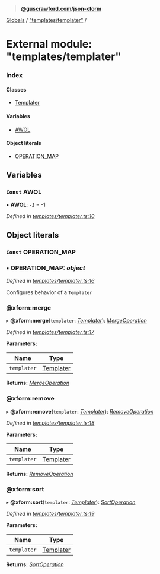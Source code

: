 > **[@guscrawford.com/json-xform](../README.md)**

[Globals](../globals.md) / ["templates/templater"](_templates_templater_.md) /

# External module: "templates/templater"

### Index

#### Classes

* [Templater](../classes/_templates_templater_.templater.md)

#### Variables

* [AWOL](_templates_templater_.md#const-awol)

#### Object literals

* [OPERATION_MAP](_templates_templater_.md#const-operation_map)

## Variables

### `Const` AWOL

• **AWOL**: *`-1`* =  -1

*Defined in [templates/templater.ts:10](https://github.com/guscrawford-com/json-xform/blob/a58ea1f/src/templates/templater.ts#L10)*

## Object literals

### `Const` OPERATION_MAP

### ▪ **OPERATION_MAP**: *object*

*Defined in [templates/templater.ts:16](https://github.com/guscrawford-com/json-xform/blob/a58ea1f/src/templates/templater.ts#L16)*

Configures behavior of a `Templater`

###  @xform:merge

▸ **@xform:merge**(`templater`: *[Templater](../classes/_templates_templater_.templater.md)*): *[MergeOperation](../classes/_operations_merge_operation_.mergeoperation.md)*

*Defined in [templates/templater.ts:17](https://github.com/guscrawford-com/json-xform/blob/a58ea1f/src/templates/templater.ts#L17)*

**Parameters:**

Name | Type |
------ | ------ |
`templater` | [Templater](../classes/_templates_templater_.templater.md) |

**Returns:** *[MergeOperation](../classes/_operations_merge_operation_.mergeoperation.md)*

###  @xform:remove

▸ **@xform:remove**(`templater`: *[Templater](../classes/_templates_templater_.templater.md)*): *[RemoveOperation](../classes/_operations_remove_operation_.removeoperation.md)*

*Defined in [templates/templater.ts:18](https://github.com/guscrawford-com/json-xform/blob/a58ea1f/src/templates/templater.ts#L18)*

**Parameters:**

Name | Type |
------ | ------ |
`templater` | [Templater](../classes/_templates_templater_.templater.md) |

**Returns:** *[RemoveOperation](../classes/_operations_remove_operation_.removeoperation.md)*

###  @xform:sort

▸ **@xform:sort**(`templater`: *[Templater](../classes/_templates_templater_.templater.md)*): *[SortOperation](../classes/_operations_sort_operation_.sortoperation.md)*

*Defined in [templates/templater.ts:19](https://github.com/guscrawford-com/json-xform/blob/a58ea1f/src/templates/templater.ts#L19)*

**Parameters:**

Name | Type |
------ | ------ |
`templater` | [Templater](../classes/_templates_templater_.templater.md) |

**Returns:** *[SortOperation](../classes/_operations_sort_operation_.sortoperation.md)*